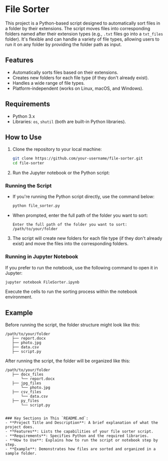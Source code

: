 
# File Sorter

This project is a Python-based script designed to automatically sort files in a folder by their extensions. The script moves files into corresponding folders named after their extension types (e.g., `.txt` files go into a `txt_files` folder). It's flexible and can handle a variety of file types, allowing users to run it on any folder by providing the folder path as input.

## Features

- Automatically sorts files based on their extensions.
- Creates new folders for each file type (if they don't already exist).
- Handles a wide range of file types.
- Platform-independent (works on Linux, macOS, and Windows).

## Requirements

- Python 3.x
- Libraries: `os`, `shutil` (both are built-in Python libraries).

## How to Use

1. Clone the repository to your local machine:
   ```bash
   git clone https://github.com/your-username/file-sorter.git
   cd file-sorter
   ```

2. Run the Jupyter notebook or the Python script:

### Running the Script

- If you're running the Python script directly, use the command below:
   ```bash
   python file_sorter.py
   ```

- When prompted, enter the full path of the folder you want to sort:
   ```
   Enter the full path of the folder you want to sort: /path/to/your/folder
   ```

3. The script will create new folders for each file type (if they don't already exist) and move the files into the corresponding folders.

### Running in Jupyter Notebook

If you prefer to run the notebook, use the following command to open it in Jupyter:
```bash
jupyter notebook FileSorter.ipynb
```
Execute the cells to run the sorting process within the notebook environment.

## Example

Before running the script, the folder structure might look like this:

```
/path/to/your/folder
   ├── report.docx
   ├── photo.jpg
   ├── data.csv
   ├── script.py
```

After running the script, the folder will be organized like this:

```
/path/to/your/folder
   ├── docx_files
       └── report.docx
   ├── jpg_files
       └── photo.jpg
   ├── csv_files
       └── data.csv
   ├── py_files
       └── script.py
```


```

### Key Sections in This `README.md`:
- **Project Title and Description**: A brief explanation of what the project does.
- **Features**: Lists the capabilities of your file sorter script.
- **Requirements**: Specifies Python and the required libraries.
- **How to Use**: Explains how to run the script or notebook step by step.
- **Example**: Demonstrates how files are sorted and organized in a sample folder. 
